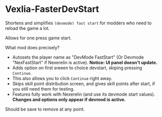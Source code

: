 # Vexlia-FasterDevStart

Shortens and simplifies `(devmode) fast start` for modders who need to reload the game a lot. 

Allows for one press game start.

What mod does precisely?

- Autosets the player name as "DevMode FastStart" (Or Devmode "NexFastStart" if Nexerelin is active). **Notice: UI panel doesn't update.**
- Adds option on first sreeen to choice devstart, skiping pressing `Continue`.
- This also allows you to click `Continue` right away. 
- Skips skill point distribution screen, and gives skill points after start, if you still need them for testing.
- Features fully work with Nexerelin (and use its devmode start values). 
**Changes and options only appear if devmod is active.**

Should be save to remove at any point.
